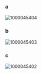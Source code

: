 ### a
![1000045404](https://github.com/user-attachments/assets/cdbb8675-dd50-429a-b181-b4a74d12e972)

### b
![1000045403](https://github.com/user-attachments/assets/672f74c9-6ad3-4e07-b0e7-c5560cec15a4)

### c
![1000045402](https://github.com/user-attachments/assets/2723dc44-58e8-4aec-b9f7-184f215d6df0)

